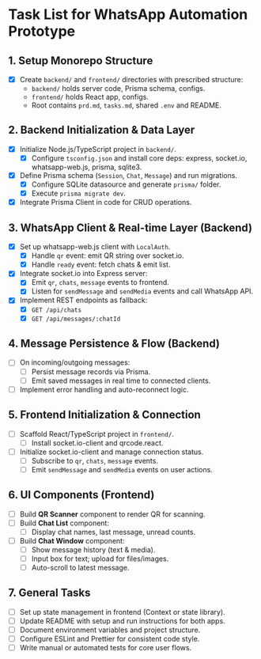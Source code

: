 # Task List for WhatsApp Automation Prototype

## 1. Setup Monorepo Structure
- [x] Create `backend/` and `frontend/` directories with prescribed structure:
  - `backend/` holds server code, Prisma schema, configs.
  - `frontend/` holds React app, configs.
  - Root contains `prd.md`, `tasks.md`, shared `.env` and README.

## 2. Backend Initialization & Data Layer
- [x] Initialize Node.js/TypeScript project in `backend/`.
  - [x] Configure `tsconfig.json` and install core deps: express, socket.io, whatsapp-web.js, prisma, sqlite3.
- [x] Define Prisma schema (`Session`, `Chat`, `Message`) and run migrations.
  - [x] Configure SQLite datasource and generate `prisma/` folder.
  - [x] Execute `prisma migrate dev`.
- [x] Integrate Prisma Client in code for CRUD operations.

## 3. WhatsApp Client & Real-time Layer (Backend)
- [x] Set up whatsapp-web.js client with `LocalAuth`.
  - [x] Handle `qr` event: emit QR string over socket.io.
  - [x] Handle `ready` event: fetch chats & emit list.
- [x] Integrate socket.io into Express server:
  - [x] Emit `qr`, `chats`, `message` events to frontend.
  - [x] Listen for `sendMessage` and `sendMedia` events and call WhatsApp API.
- [x] Implement REST endpoints as fallback:
  - [x] `GET /api/chats`
  - [x] `GET /api/messages/:chatId`

## 4. Message Persistence & Flow (Backend)
- [ ] On incoming/outgoing messages:
  - [ ] Persist message records via Prisma.
  - [ ] Emit saved messages in real time to connected clients.
- [ ] Implement error handling and auto-reconnect logic.

## 5. Frontend Initialization & Connection
- [ ] Scaffold React/TypeScript project in `frontend/`.
  - [ ] Install socket.io-client and qrcode.react.
- [ ] Initialize socket.io-client and manage connection status.
  - [ ] Subscribe to `qr`, `chats`, `message` events.
  - [ ] Emit `sendMessage` and `sendMedia` events on user actions.

## 6. UI Components (Frontend)
- [ ] Build **QR Scanner** component to render QR for scanning.
- [ ] Build **Chat List** component:
  - [ ] Display chat names, last message, unread counts.
- [ ] Build **Chat Window** component:
  - [ ] Show message history (text & media).
  - [ ] Input box for text; upload for files/images.
  - [ ] Auto-scroll to latest message.

## 7. General Tasks
- [ ] Set up state management in frontend (Context or state library).
- [ ] Update README with setup and run instructions for both apps.
- [ ] Document environment variables and project structure.
- [ ] Configure ESLint and Prettier for consistent code style.
- [ ] Write manual or automated tests for core user flows.
